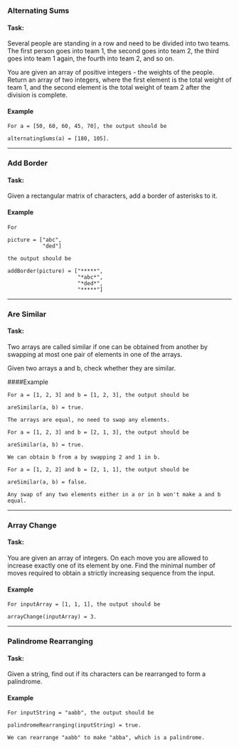 ### Alternating Sums
#### Task:
Several people are standing in a row and need to be divided into two teams. The first person goes into team 1, the second goes into team 2, the third goes into team 1 again, the fourth into team 2, and so on.

You are given an array of positive integers - the weights of the people. Return an array of two integers, where the first element is the total weight of team 1, and the second element is the total weight of team 2 after the division is complete.

#### Example

```
For a = [50, 60, 60, 45, 70], the output should be

alternatingSums(a) = [180, 105].
```

---

### Add Border
#### Task:

Given a rectangular matrix of characters, add a border of asterisks to it.

#### Example

```
For

picture = ["abc",
           "ded"]

the output should be

addBorder(picture) = ["*****",
                      "*abc*",
                      "*ded*",
                      "*****"]
```

---

### Are Similar
#### Task:
Two arrays are called similar if one can be obtained from another by swapping at most one pair of elements in one of the arrays.

Given two arrays a and b, check whether they are similar.

####Example

```
For a = [1, 2, 3] and b = [1, 2, 3], the output should be

areSimilar(a, b) = true.

The arrays are equal, no need to swap any elements.

For a = [1, 2, 3] and b = [2, 1, 3], the output should be

areSimilar(a, b) = true.

We can obtain b from a by swapping 2 and 1 in b.

For a = [1, 2, 2] and b = [2, 1, 1], the output should be

areSimilar(a, b) = false.

Any swap of any two elements either in a or in b won't make a and b equal.
```

---

### Array Change
#### Task:
You are given an array of integers. On each move you are allowed to increase exactly one of its element by one. Find the minimal number of moves required to obtain a strictly increasing sequence from the input.

#### Example

```
For inputArray = [1, 1, 1], the output should be

arrayChange(inputArray) = 3.
```

___

### Palindrome Rearranging
#### Task:
Given a string, find out if its characters can be rearranged to form a palindrome.

#### Example

```
For inputString = "aabb", the output should be

palindromeRearranging(inputString) = true.

We can rearrange "aabb" to make "abba", which is a palindrome.
```
